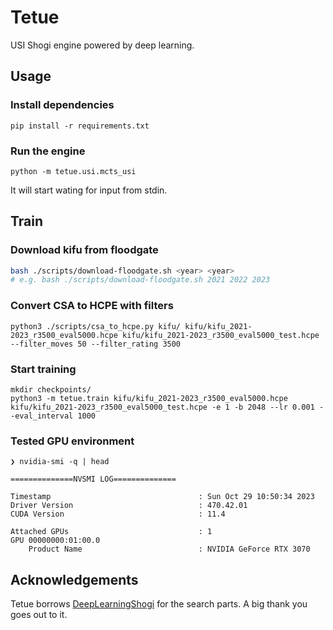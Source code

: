 # Tetue
USI Shogi engine powered by deep learning.

## Usage

### Install dependencies

```
pip install -r requirements.txt
```

### Run the engine

```
python -m tetue.usi.mcts_usi
```

It will start wating for input from stdin.

## Train

### Download kifu from floodgate

```bash
bash ./scripts/download-floodgate.sh <year> <year>
# e.g. bash ./scripts/download-floodgate.sh 2021 2022 2023
```

### Convert CSA to HCPE with filters

```
python3 ./scripts/csa_to_hcpe.py kifu/ kifu/kifu_2021-2023_r3500_eval5000.hcpe kifu/kifu_2021-2023_r3500_eval5000_test.hcpe --filter_moves 50 --filter_rating 3500
```

### Start training

```
mkdir checkpoints/
python3 -m tetue.train kifu/kifu_2021-2023_r3500_eval5000.hcpe kifu/kifu_2021-2023_r3500_eval5000_test.hcpe -e 1 -b 2048 --lr 0.001 --eval_interval 1000
```

### Tested GPU environment

```
❯ nvidia-smi -q | head

==============NVSMI LOG==============

Timestamp                                 : Sun Oct 29 10:50:34 2023
Driver Version                            : 470.42.01
CUDA Version                              : 11.4

Attached GPUs                             : 1
GPU 00000000:01:00.0
    Product Name                          : NVIDIA GeForce RTX 3070
```

## Acknowledgements

Tetue borrows [DeepLearningShogi](https://github.com/TadaoYamaoka/DeepLearningShogi/tree/master) for the search parts.
A big thank you goes out to it.
